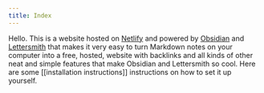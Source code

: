 ```yaml
---
title: Index
---
```


Hello. This is a website hosted on [Netlify](https://netlify.com) and powered by [Obsidian](https://obsidian.md/) and [Lettersmith](https://github.com/gordonbrander/lettersmith_py) that makes it very easy to turn Markdown notes on your computer into a free, hosted, website with backlinks and all kinds of other neat and simple features that make Obsidian and Lettersmith so cool. Here are some [[installation instructions]] instructions on how to set it up yourself.